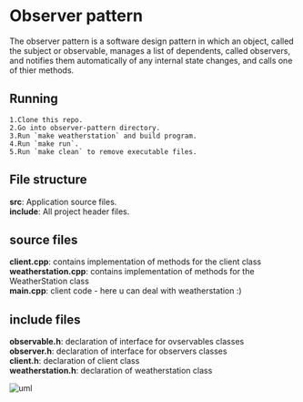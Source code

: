 # Observer pattern

The observer pattern is a software design pattern in which
an object, called the subject or observable, manages a list
of dependents, called observers, and notifies them automatically
of any internal state changes, and calls one of thier methods.

## Running

    1.Clone this repo.
    2.Go into observer-pattern directory.
    3.Run `make weatherstation` and build program.
    4.Run `make run`.
    5.Run `make clean` to remove executable files.

## File structure

**src**: Application source files. <br/>
**include**: All project header files.

## source files

**client.cpp**: contains implementation of methods for the client class <br/>
**weatherstation.cpp**: contains implementation of methods for the WeatherStation class <br/>
**main.cpp**: client code - here u can deal with weatherstation :)

## include files

**observable.h**: declaration of interface for ovservables classes <br />
**observer.h**: declaration of interface for observers classes <br />
**client.h**: declaration of client class <br />
**weatherstation.h**: declaration of weatherstation class <br />

![uml](https://user-images.githubusercontent.com/85672253/121580477-16376400-ca2d-11eb-835c-e8aca578fbe6.png)